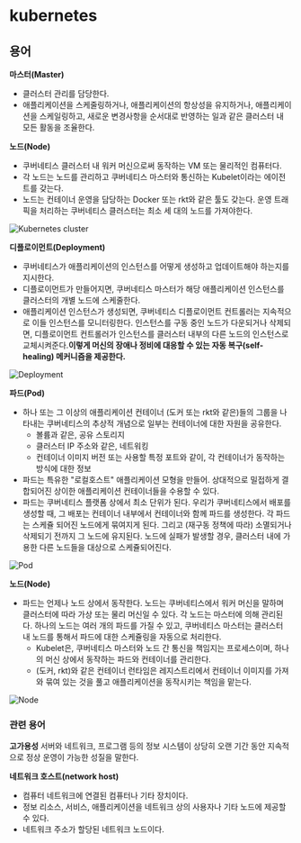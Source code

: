 # kubernetes

## 용어

**마스터(Master)**
* 클러스터 관리를 담당한다.
* 애플리케이션을 스케줄링하거나, 애플리케이션의 항상성을 유지하거나, 애플리케이션을 스케일링하고, 새로운 변경사항을 순서대로 반영하는 일과 같은 클러스터 내 모든 활동을 조율한다.

**노드(Node)**
* 쿠버네티스 클러스터 내 워커 머신으로써 동작하는 VM 또는 물리적인 컴퓨터다.
* 각 노드는 노드를 관리하고 쿠버네티스 마스터와 통신하는 Kubelet이라는 에이전트를 갖는다.
* 노드는 컨테이너 운영을 담당하는 Docker 또는 rkt와 같은 툴도 갖는다. 운영 트래픽을 처리하는 쿠버네티스 클러스터는 최소 세 대의 노드를 가져야한다.

![Kubernetes cluster](https://user-images.githubusercontent.com/46172074/56556893-259c8e80-65d4-11e9-8787-70af2e574146.PNG)

**디플로이먼트(Deployment)**
* 쿠버네티스가 애플리케이션의 인스턴스를 어떻게 생성하고 업데이트해야 하는지를 지시한다.
* 디플로이먼트가 만들어지면, 쿠버네티스 마스터가 해당 애플리케이션 인스턴스를 클러스터의 개별 노드에 스케줄한다.
* 애플리케이션 인스턴스가 생성되면, 쿠버네티스 디플로이먼트 컨트롤러는 지속적으로 이들 인스턴스를 모니터링한다. 인스턴스를 구동 중인 노드가 다운되거나 삭제되면, 디플로이먼트 컨트롤러가 인스턴스를 클러스터 내부의 다른 노드의 인스턴스로 교체시켜준다.**이렇게 머신의 장애나 정비에 대응할 수 있는 자동 복구(self-healing) 메커니즘을 제공한다.**

![Deployment](https://user-images.githubusercontent.com/46172074/56556913-35b46e00-65d4-11e9-85af-4d4c1afe7d65.PNG)

**파드(Pod)**
* 하나 또는 그 이상의 애플리케이션 컨테이너 (도커 또는 rkt와 같은)들의 그룹을 나타내는 쿠버네티스의 추상적 개념으로 일부는 컨테이너에 대한 자원을 공유한다. 
  * 볼륨과 같은, 공유 스토리지
  * 클러스터 IP 주소와 같은, 네트워킹
  * 컨테이너 이미지 버전 또는 사용할 특정 포트와 같이, 각 컨테이너가 동작하는 방식에 대한 정보
* 파드는 특유한 "로컬호스트" 애플리케이션 모형을 만들어. 상대적으로 밀접하게 결합되어진 상이한 애플리케이션 컨테이너들을 수용할 수 있다.
* 파드는 쿠버네티스 플랫폼 상에서 최소 단위가 된다. 우리가 쿠버네티스에서 배포를 생성할 때, 그 배포는 컨테이너 내부에서 컨테이너와 함께 파드를 생성한다. 각 파드는 스케쥴 되어진 노드에게 묶여지게 된다. 그리고 (재구동 정책에 따라) 소멸되거나 삭제되기 전까지 그 노드에 유지된다. 노드에 실패가 발생할 경우, 클러스터 내에 가용한 다른 노드들을 대상으로 스케쥴되어진다.

![Pod](https://user-images.githubusercontent.com/46172074/56556916-3816c800-65d4-11e9-9b33-d63bdfad0ca9.PNG)

**노드(Node)**
* 파드는 언제나 노드 상에서 동작한다. 노드는 쿠버네티스에서 워커 머신을 말하며 클러스터에 따라 가상 또는 물리 머신일 수 있다. 각 노드는 마스터에 의해 관리된다. 하나의 노드는 여러 개의 파드를 가질 수 있고, 쿠버네티스 마스터는 클러스터 내 노드를 통해서 파드에 대한 스케쥴링을 자동으로 처리한다.
  * Kubelet은, 쿠버네티스 마스터와 노드 간 통신을 책임지는 프로세스이며, 하나의 머신 상에서 동작하는 파드와 컨테이너를 관리한다.
  * (도커, rkt)와 같은 컨테이너 런타임은 레지스트리에서 컨테이너 이미지를 가져와 묶여 있는 것을 풀고 애플리케이션을 동작시키는 책임을 맡는다.

![Node](https://user-images.githubusercontent.com/46172074/56556919-39e08b80-65d4-11e9-8b2c-defdc8d61d08.PNG)

### 관련 용어

**고가용성**
서버와 네트워크, 프로그램 등의 정보 시스템이 상당히 오랜 기간 동안 지속적으로 정상 운영이 가능한 성질을 말한다.

**네트워크 호스트(network host)**
* 컴퓨터 네트워크에 연결된 컴퓨터나 기타 장치이다. 
* 정보 리소스, 서비스, 애플리케이션을 네트워크 상의 사용자나 기타 노드에 제공할 수 있다. 
* 네트워크 주소가 할당된 네트워크 노드이다.
